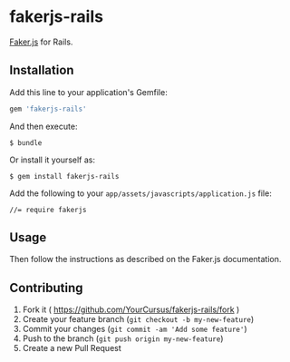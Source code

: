 # fakerjs-rails

[Faker.js](https://github.com/marak/Faker.js) for Rails.

## Installation

Add this line to your application's Gemfile:

```ruby
gem 'fakerjs-rails'
```

And then execute:

    $ bundle

Or install it yourself as:

    $ gem install fakerjs-rails

Add the following to your `app/assets/javascripts/application.js` file:

    //= require fakerjs

## Usage

Then follow the instructions as described on the Faker.js documentation.

## Contributing

1. Fork it ( https://github.com/YourCursus/fakerjs-rails/fork )
2. Create your feature branch (`git checkout -b my-new-feature`)
3. Commit your changes (`git commit -am 'Add some feature'`)
4. Push to the branch (`git push origin my-new-feature`)
5. Create a new Pull Request
